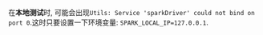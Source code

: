在**本地测试**时, 可能会出现`Utils: Service 'sparkDriver' could not bind on port 0`.这时只要设置一下环境变量:
`SPARK_LOCAL_IP=127.0.0.1`.